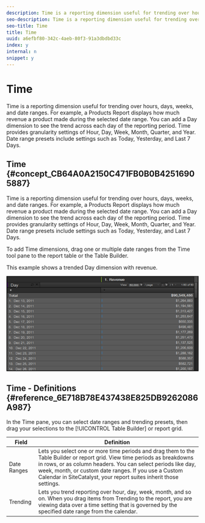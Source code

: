 ```yaml
---
description: Time is a reporting dimension useful for trending over hours, days, weeks, and date ranges. For example, a Products Report displays how much revenue a product made during the selected date range. You can add a Day dimension to see the trend across each day of the reporting period. Time provides granularity settings of Hour, Day, Week, Month, Quarter, and Year. Date range presets include settings such as Today, Yesterday, and Last 7 Days.
seo-description: Time is a reporting dimension useful for trending over hours, days, weeks, and date ranges. For example, a Products Report displays how much revenue a product made during the selected date range. You can add a Day dimension to see the trend across each day of the reporting period. Time provides granularity settings of Hour, Day, Week, Month, Quarter, and Year. Date range presets include settings such as Today, Yesterday, and Last 7 Days.
seo-title: Time
title: Time
uuid: a6efbf80-342c-4aeb-80f3-91a3dbdbd33c
index: y
internal: n
snippet: y
---
```


# Time

Time is a reporting dimension useful for trending over hours, days, weeks, and date ranges. For example, a Products Report displays how much revenue a product made during the selected date range. You can add a Day dimension to see the trend across each day of the reporting period. Time provides granularity settings of Hour, Day, Week, Month, Quarter, and Year. Date range presets include settings such as Today, Yesterday, and Last 7 Days.

## Time {#concept_CB64A0A2150C471FB0B0B42516905887}

Time is a reporting dimension useful for trending over hours, days, weeks, and date ranges. For example, a Products Report displays how much revenue a product made during the selected date range. You can add a Day dimension to see the trend across each day of the reporting period. Time provides granularity settings of Hour, Day, Week, Month, Quarter, and Year. Date range presets include settings such as Today, Yesterday, and Last 7 Days. 

To add Time dimensions, drag one or multiple date ranges from the Time tool pane to the report table or the Table Builder.

This example shows a trended Day dimension with revenue.

![](assets/day_dimension.png)

## Time - Definitions {#reference_6E718B78E437438E825DB9262086A987}

In the Time pane, you can select date ranges and trending presets, then drag your selections to the [!UICONTROL Table Builder] or report grid.

<!-- 

r_time_panel.xml

 -->

| Field  | Definition  |
|--- |--- |
|Date Ranges|Lets you select one or more time periods and drag them to the Table Builder or report grid. View time periods as breakdowns in rows, or as column headers. You can select periods like day, week, month, or custom date ranges. If you use a Custom Calendar in  SiteCatalyst, your report suites inherit those settings.|
|Trending|Lets you trend reporting over hour, day, week, month, and so on. When you drag items from Trending to the report, you are viewing data over a time setting that is governed by the specified date range from the calendar.|
